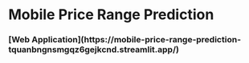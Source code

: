 <h1>Mobile Price Range Prediction</h1>

<h3>[Web Application](https://mobile-price-range-prediction-tquanbngnsmgqz6gejkcnd.streamlit.app/)</h3>

